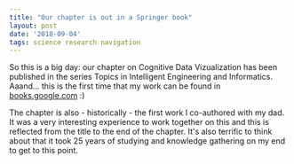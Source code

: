 ```yaml
---
title: "Our chapter is out in a Springer book"
layout: post
date: '2018-09-04'
tags: science research navigation
---
```


So this is a big day: our chapter on Cognitive Data Vizualization has been published in the series Topics in Intelligent Engineering and Informatics. Aaand... this is the first time that my work can be found in [books.google.com](https://books.google.co.uk/books?hl=en&lr=&id=a8hqDwAAQBAJ&oi=fnd&pg=PA49&ots=Fg_RZz0mHt&sig=Xs9DOaf4afTlkaYvc5LVzJ5ISaM#v=onepage&q&f=false) :) 

The chapter is also - historically - the first work I co-authored with my dad. It was a very interesting experience to work together on this and this is reflected from the title to the end of the chapter. It's also terrific to think about that it took 25 years of studying and knowledge gathering on my end to get to this point. 
